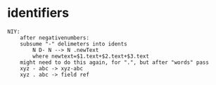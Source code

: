 # identifiers
	NIY:
		after negativenumbers:
		subsume "-" delimeters into idents
			N D- N --> N .newText
			where newtext=$1.text+$2.text+$3.text
		might need to do this again, for ".", but after "words" pass
		xyz - abc -> xyz-abc
		xyz . abc -> field ref
